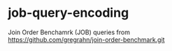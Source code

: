 # job-query-encoding
Join Order Benchamrk (JOB) queries from https://github.com/gregrahn/join-order-benchmark.git

